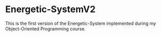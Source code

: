 # Energetic-SystemV2
This is the first version of the Energetic-System implemented during my Object-Oriented Programming course.
